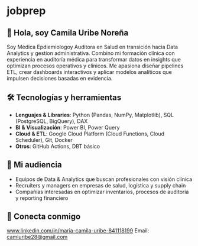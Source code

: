 # jobprep

## 👋 Hola, soy Camila Uribe Noreña

Soy Médica Epdiemiologoy Auditora en Salud en transición hacia Data Analytics y gestion administrativa. Combino mi formación clínica con experiencia en auditoría médica para transformar datos en insights que optimizan procesos operativos y clínicos. Me apasiona diseñar pipelines ETL, crear dashboards interactivos y aplicar modelos analíticos que impulsen decisiones basadas en evidencia.

## 🛠 Tecnologías y herramientas

- **Lenguajes & Libraries**: Python (Pandas, NumPy, Matplotlib), SQL (PostgreSQL, BigQuery), DAX  
- **BI & Visualización**: Power BI, Power Query  
- **Cloud & ETL**: Google Cloud Platform (Cloud Functions, Cloud Scheduler), Git, Docker  
- **Otros**: GitHub Actions, DBT básico

## 🎯 Mi audiencia

- Equipos de Data & Analytics que buscan profesionales con visión clínica   
- Recruiters y managers en empresas de salud, logística y supply chain  
- Compañías interesadas en optimizar inventarios, procesos de auditoría y reporting financiero  

## 🔗 Conecta conmigo
www.linkedin.com/in/maria-camila-uribe-841118199
Email: camiuribe28@gmail.com
